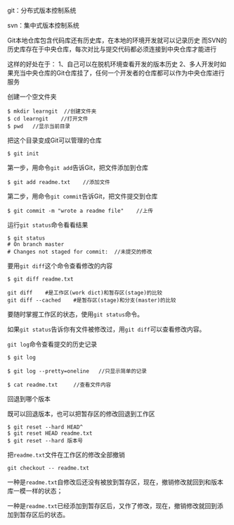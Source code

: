 git：分布式版本控制系统

svn：集中式版本控制系统

Git本地仓库包含代码库还有历史库，在本地的环境开发就可以记录历史 而SVN的历史库存在于中央仓库，每次对比与提交代码都必须连接到中央仓库才能进行

这样的好处在于： 1、自己可以在脱机环境查看开发的版本历史 2、多人开发时如果充当中央仓库的Git仓库挂了，任何一个开发者的仓库都可以作为中央仓库进行服务

创建一个空文件夹

```
$ mkdir learngit  //创建文件夹
$ cd learngit    //打开文件
$ pwd   //显示当前目录
```

把这个目录变成Git可以管理的仓库

```
$ git init
```

第一步，用命令`git add`告诉Git，把文件添加到仓库

```
$ git add readme.txt    //添加文件
```

第二步，用命令`git commit`告诉Git，把文件提交到仓库

```
$ git commit -m "wrote a readme file"    //上传
```

运行`git status`命令看看结果

```
$ git status
# On branch master
# Changes not staged for commit:  //未提交的修改
```

要用`git diff`这个命令查看修改的内容

```
$ git diff readme.txt

git diff    #是工作区(work dict)和暂存区(stage)的比较
git diff --cached    #是暂存区(stage)和分支(master)的比较
```

要随时掌握工作区的状态，使用`git status`命令。

如果`git status`告诉你有文件被修改过，用`git diff`可以查看修改内容。

`git log`命令查看提交的历史记录

```
$ git log
```

```
$ git log --pretty=oneline   //只显示简单的记录
```

```
$ cat readme.txt     //查看文件内容
```

回退到哪个版本

既可以回退版本，也可以把暂存区的修改回退到工作区

```
$ git reset --hard HEAD^
$ git reset HEAD readme.txt
$ git reset --hard 版本号
```

把`readme.txt`文件在工作区的修改全部撤销

`git checkout -- readme.txt`

一种是`readme.txt`自修改后还没有被放到暂存区，现在，撤销修改就回到和版本库一模一样的状态；

一种是`readme.txt`已经添加到暂存区后，又作了修改，现在，撤销修改就回到添加到暂存区后的状态。

